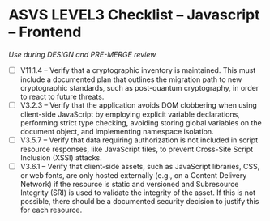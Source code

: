 # ASVS LEVEL3 Checklist – Javascript – Frontend

_Use during DESIGN and PRE-MERGE review._

- [ ] V11.1.4 – Verify that a cryptographic inventory is maintained. This must include a documented plan that outlines the migration path to new cryptographic standards, such as post-quantum cryptography, in order to react to future threats.
- [ ] V3.2.3 – Verify that the application avoids DOM clobbering when using client-side JavaScript by employing explicit variable declarations, performing strict type checking, avoiding storing global variables on the document object, and implementing namespace isolation.
- [ ] V3.5.7 – Verify that data requiring authorization is not included in script resource responses, like JavaScript files, to prevent Cross-Site Script Inclusion (XSSI) attacks.
- [ ] V3.6.1 – Verify that client-side assets, such as JavaScript libraries, CSS, or web fonts, are only hosted externally (e.g., on a Content Delivery Network) if the resource is static and versioned and Subresource Integrity (SRI) is used to validate the integrity of the asset. If this is not possible, there should be a documented security decision to justify this for each resource.
